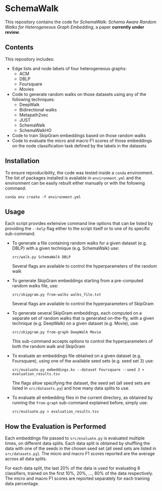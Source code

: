 # SchemaWalk

This repository contains the code for _SchemaWalk: Schema Aware Random Walks for Heterogeneous Graph Embedding_, a paper **currently under review**.

## Contents

This repository includes:
* Edge lists and node labels of four heterogeneous graphs:
  - ACM
  - DBLP
  - Foursquare
  - Movies
* Code to generate random walks on those datasets using any of the following techniques:
  - DeepWalk
  - Bidirectional walks
  - Metapath2vec
  - JUST
  - SchemaWalk
  - SchemaWalkHO
* Code to train SkipGram embeddings based on those random walks
* Code to evaluate the micro and macro F1 scores of those embeddings on the node classification task defined by the labels in the datasets

## Installation

To ensure reproducibility, the code was tested inside a `conda` environment. The list of packages installed is available in `environment.yml` and the environment can be easily rebuilt either manually or with the following command:
```
conda env create -f environment.yml
```

## Usage

Each script provides extensive command line options that can be listed by providing the `--help` flag either to the script itself or to one of its specific sub-command.

* To generate a file containing random walks for a given dataset (e.g. DBLP) with a given technique (e.g. SchemaWalk) use:
  ```
  src/walk.py SchemaWalk DBLP
  ```
  Several flags are available to control the hyperparameters of the random walk

* To generate SkipGram embeddings starting from a pre-computed random walks file, use:
  ```
  src/skipgram.py from-walks walks_file.txt
  ```
  Several flags are available to control the hyperparameters of SkipGram

* To generate several SkipGram embeddings, each computed on a separate set of random walks that is generated on-the-fly, with a given technique (e.g. DeepWalk) on a given dataset (e.g. Movie), use:
  ```
  src/skipgram.py from-graph DeepWalk Movie
  ```
  This sub-command accepts options to control the hyperparameters of both the random walk and SkipGram

* To evaluate an embeddings file obtained on a given dataset (e.g. Foursquare), using one of the available seed sets (e.g. seed set 3) use:
  ```
  src/evaluate.py embeddings.kv --dataset Foursquare --seed 3 > evaluation_results.tsv
  ```
  The flags allow specifying the dataset, the seed set (all seed sets are listed in `src/datasets.py`) and how many data splits to use.

* To evaluate all embedding files in the current directory, as obtained by running the `from-graph` sub-command explained before, simply use:
  ```
  src/evaluate.py > evaluation_results.tsv
  ```

## How the Evaluation is Performed

Each embeddings file passed to `src/evaluate.py` is evaluated multiple times, on different data splits. Each data split is obtained by shuffling the data with one of the seeds in the chosen seed set (all seed sets are listed in `src/datasets.py`). The micro and macro F1 scores reported are the average across all data splits.

For each data split, the last 20% of the data is used for evaluating 8 classifiers, trained on the first 10%, 20%, ..., 80% of the data respectively. The micro and macro F1 scores are reported separately for each training data percentage.